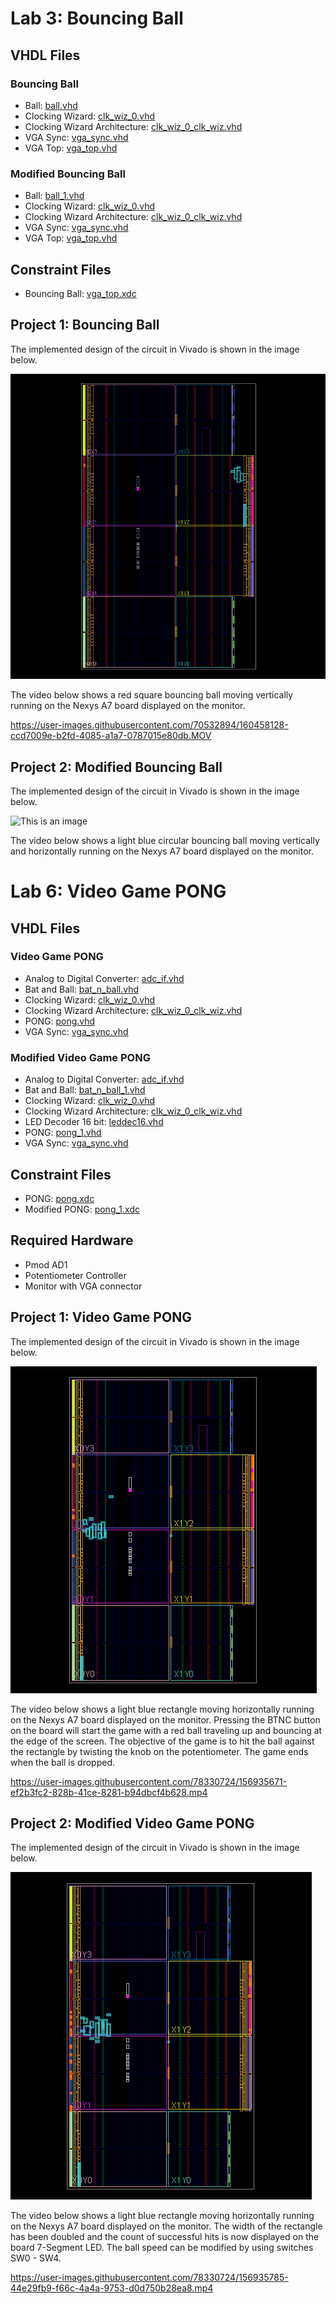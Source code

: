 # Lab 3: Bouncing Ball

## VHDL Files
### Bouncing Ball
* Ball: [ball.vhd](./ball.vhd)
* Clocking Wizard: [clk_wiz_0.vhd](./clk_wiz_0.vhd)
* Clocking Wizard Architecture: [clk_wiz_0_clk_wiz.vhd](./clk_wiz_0_clk_wiz.vhd)
* VGA Sync: [vga_sync.vhd](./vga_sync.vhd)
* VGA Top: [vga_top.vhd](./vga_top.vhd)

### Modified Bouncing Ball
* Ball: [ball_1.vhd](./ball_1.vhd)
* Clocking Wizard: [clk_wiz_0.vhd](./clk_wiz_0.vhd)
* Clocking Wizard Architecture: [clk_wiz_0_clk_wiz.vhd](./clk_wiz_0_clk_wiz.vhd)
* VGA Sync: [vga_sync.vhd](./vga_sync.vhd)
* VGA Top: [vga_top.vhd](./vga_top.vhd)

## Constraint Files
* Bouncing Ball: [vga_top.xdc](./vga_top.xdc)

## Project 1: Bouncing Ball
The implemented design of the circuit in Vivado is shown in the image below.

![This is an image](https://github.com/Hlederma/CPE-487/blob/54f327ab22e72bae1de77a54648b9438b58dbea0/Assignment5/Ball_imp_unmodified.png)


The video below shows a red square bouncing ball moving vertically running on the Nexys A7 board displayed on the monitor.



https://user-images.githubusercontent.com/70532894/160458128-ccd7009e-b2fd-4085-a1a7-0787015e80db.MOV





## Project 2: Modified Bouncing Ball
The implemented design of the circuit in Vivado is shown in the image below.

![This is an image]()

The video below shows a light blue circular bouncing ball moving vertically and horizontally running on the Nexys A7 board displayed on the monitor.




# Lab 6: Video Game PONG

## VHDL Files
### Video Game PONG
* Analog to Digital Converter: [adc_if.vhd](./adc_if.vhd)
* Bat and Ball: [bat_n_ball.vhd](./bat_n_ball.vhd)
* Clocking Wizard: [clk_wiz_0.vhd](./clk_wiz_0.vhd)
* Clocking Wizard Architecture: [clk_wiz_0_clk_wiz.vhd](./clk_wiz_0_clk_wiz.vhd)
* PONG: [pong.vhd](./pong.vhd)
* VGA Sync: [vga_sync.vhd](./vga_sync.vhd)

### Modified Video Game PONG
* Analog to Digital Converter: [adc_if.vhd](./adc_if.vhd)
* Bat and Ball: [bat_n_ball_1.vhd](./bat_n_ball_1.vhd)
* Clocking Wizard: [clk_wiz_0.vhd](./clk_wiz_0.vhd)
* Clocking Wizard Architecture: [clk_wiz_0_clk_wiz.vhd](./clk_wiz_0_clk_wiz.vhd)
* LED Decoder 16 bit: [leddec16.vhd](./leddec16.vhd)
* PONG: [pong_1.vhd](./pong_1.vhd)
* VGA Sync: [vga_sync.vhd](./vga_sync.vhd)

## Constraint Files
* PONG: [pong.xdc](./pong.xdc)
* Modified PONG: [pong_1.xdc](./pong_1.xdc)

## Required Hardware
* Pmod AD1
* Potentiometer Controller
* Monitor with VGA connector

## Project 1: Video Game PONG
The implemented design of the circuit in Vivado is shown in the image below.

![This is an image](https://github.com/Arif12467/Digital-System-Design-AIA/blob/c7a903e82e497ea5a9273f97d2a5677c1545e14d/Assignment-5/implemented_design_2.png)

The video below shows a light blue rectangle moving horizontally running on the Nexys A7 board displayed on the monitor. Pressing the BTNC button on the board will start the game with a red ball traveling up and bouncing at the edge of the screen. The objective of the game is to hit the ball against the rectangle by twisting the knob on the potentiometer. The game ends when the ball is dropped.

https://user-images.githubusercontent.com/78330724/156935671-ef2b3fc2-828b-41ce-8281-b94dbcf4b628.mp4



## Project 2: Modified Video Game PONG
The implemented design of the circuit in Vivado is shown in the image below.

![This is an image](https://github.com/Arif12467/Digital-System-Design-AIA/blob/c7a903e82e497ea5a9273f97d2a5677c1545e14d/Assignment-5/implemented_design_3.png)

The video below shows a light blue rectangle moving horizontally running on the Nexys A7 board displayed on the monitor. The width of the rectangle has been doubled and the count of successful hits is now displayed on the board 7-Segment LED. The ball speed can be modified by using switches SW0 - SW4.

https://user-images.githubusercontent.com/78330724/156935785-44e29fb9-f66c-4a4a-9753-d0d750b28ea8.mp4

